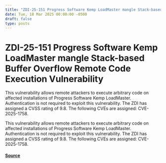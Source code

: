 ```yaml
---
title: "ZDI-25-151 Progress Software Kemp LoadMaster mangle Stack-based Buffer Overflow Remote Code Execution Vulnerability"
date: Tue, 18 Mar 2025 00:00:00 -0500
draft: false
type: posts
---
```

# ZDI-25-151 Progress Software Kemp LoadMaster mangle Stack-based Buffer Overflow Remote Code Execution Vulnerability





This vulnerability allows remote attackers to execute arbitrary code on affected installations of Progress Software Kemp LoadMaster. Authentication is not required to exploit this vulnerability. The ZDI has assigned a CVSS rating of 9.8. The following CVEs are assigned: CVE-2025-1758.

This vulnerability allows remote attackers to execute arbitrary code on affected installations of Progress Software Kemp LoadMaster. Authentication is not required to exploit this vulnerability. The ZDI has assigned a CVSS rating of 9.8. The following CVEs are assigned: CVE-2025-1758.

#### [Source](http://www.zerodayinitiative.com/advisories/ZDI-25-151/)

